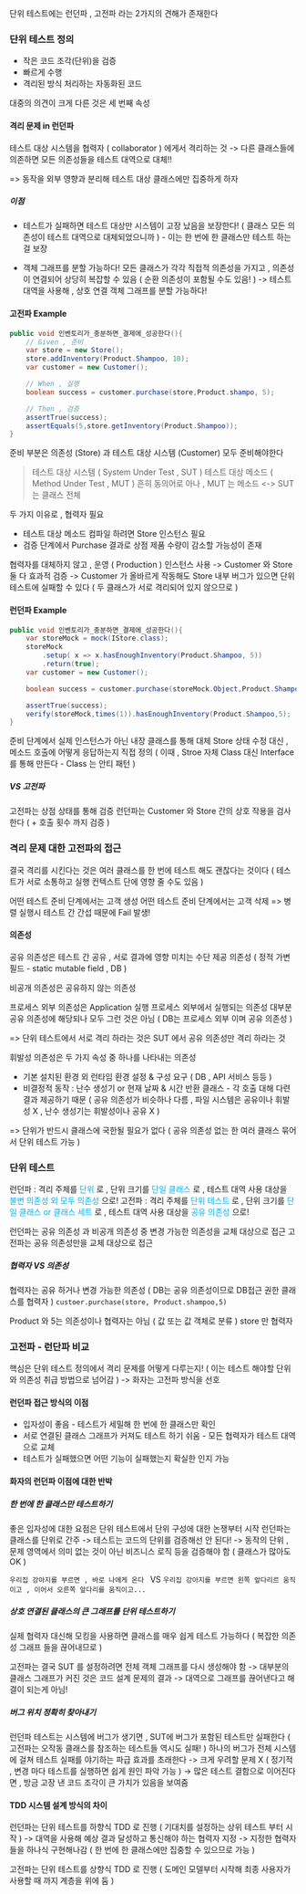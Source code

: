 단위 테스트에는 런던파 , 고전파 라는 2가지의 견해가 존재한다
### 단위 테스트 정의

- 작은 코드 조각(단위)을 검증
- 빠르게 수행
- 격리된 방식 처리하는 자동화된 코드

대중의 의견이 크게 다른 것은 세 번째 속성

#### 격리 문제 in 런던파

테스트 대상 시스템을 협력자 ( collaborator ) 에게서 격리하는 것
-> 다른 클래스들에 의존하면 모든 의존성들을 테스트 대역으로 대체!!

=> 동작을 외부 영향과 분리해 테스트 대상 클래스에만 집중하게 하자

##### 이점
- 테스트가 실패하면 테스트 대상만 시스템이 고장 났음을 보장한다!
( 클래스 모든 의존성이 테스트 대역으로 대체되었으니까 ) - 이는 한 번에 한 클래스만 테스트 하는걸 보장

- 객체 그래프를 분할 가능하다!
모든 클래스가 각각 직접적 의존성을 가지고 , 의존성이 연결되어 상당히 복잡할 수 있음
( 순환 의존성이 포함될 수도 있음! )
-> 테스트 대역을 사용해 , 상호 연결 객체 그래프를 분할 가능하다!

#### 고전파 Example

```java
public void 인벤토리가_충분하면_결제에_성공한다(){
	// Given , 준비
	var store = new Store();
	store.addInventory(Product.Shampoo, 10);
	var customer = new Customer();

	// When , 실행
	boolean success = customer.purchase(store,Product.shampo, 5);

	// Then , 검증
	assertTrue(success);
	assertEquals(5,store.getInventory(Product.Shampoo));
}
```
준비 부분은 의존성 (Store) 과 테스트 대상 시스템 (Customer) 모두 준비해야한다
> 테스트 대상 시스템 ( System Under Test , SUT )
> 테스트 대상 메소드 ( Method Under Test , MUT )
> 흔히 동의어로 아나 , MUT 는 메소드 <-> SUT 는 클래스 전체

두 가지 이유로 , 협력자 필요
- 테스트 대상 메소드 컴파일 하려면 Store 인스턴스 필요
- 검증 단계에서 Purchase 결과로 상점 제품 수량이 감소할 가능성이 존재

협력자를 대체하지 않고 , 운영 ( Production ) 인스턴스 사용
-> Customer 와 Store 둘 다 효과적 검증
-> Customer 가 올바르게 작동해도 Store 내부 버그가 있으면 단위 테스트에 실패할 수 있다
( 두 클래스가 서로 격리되어 있지 않으므로 )
#### 런던파 Example

```java
public void 인벤토리가_충분하면_결제에_성공한다(){
	var storeMock = mock(IStore.class);
	storeMock
		.setup( x => x.hasEnoughInventory(Product.Shampoo, 5))
		.return(true);
	var customer = new Customer();

	boolean success = customer.purchase(storeMock.Object,Product.Shampoo,5);

	assertTrue(success);	
	verify(storeMock,times(1)).hasEnoughInventory(Product.Shampoo,5);
}
```

준비 단계에서 실제 인스턴스가 아닌 내장 클래스를 통해 대체
Store 상태 수정 대신 , 메소드 호출에 어떻게 응답하는지 직접 정의
( 이때 , Stroe 자체 Class 대신 Interface 를 통해 만든다 - Class 는 안티 패턴 )

##### VS 고전파

고전파는 상점 상태를 통해 검증
런던파는 Customer 와 Store 간의 상호 작용을 검사한다
( + 호출 횟수 까지 검증 )

### 격리 문제 대한 고전파의 접근

결국 격리를 시킨다는 것은
여러 클래스를 한 번에 테스트 해도 괜찮다는 것이다
( 테스트가 서로 소통하고 실행 컨텍스트 단에 영향 줄 수도 있음 )

어떤 테스트 준비 단계에서는 고객 생성
어떤 테스트 준비 단계에서는 고객 삭제
=> 병렬 실행시 테스트 간 간섭 때문에 Fail 발생!

#### 의존성

공유 의존성은 테스트 간 공유 , 서로 결과에 영향 미치는 수단 제공 의존성
( 정적 가변 필드 - static mutable field , DB )

비공개 의존성은 공유하지 않는 의존성

프로세스 외부 의존성은 Application 실행 프로세스 외부에서 실행되는 의존성
대부분 공유 의존성에 해당되나 모두 그런 것은 아님
( DB는 프로세스 외부 이며 공유 의존성 )

=> 단위 테스트에서 서로 격리 하라는 것은 SUT 에서 공유 의존성만 격리 하라는 것

휘발성 의존성은 두 가지 속성 중 하나를 나타내는 의존성
- 기본 설치된 환경 외 런타임 환경 설정 & 구성 요구 ( DB , API 서비스 등등 )
- 비결정적 동작 : 난수 생성기 or 현재 날짜 & 시간 반환 클래스 - 각 호출 대해 다련 결과 제공하기 때문
( 공유 의존성가 비슷하나 다름 , 파일 시스템은 공유이나 휘발성 X , 난수 생성기는 휘발성이나 공유 X )

=> 단위가 반드시 클래스에 국한될 필요가 없다 ( 공유 의존성 없는 한 여러 클래스 묶어서 단위 테스트 가능 )

### 단위 테스트

런던파 : 격리 주체를 <span style="color:#00b0f0">단위</span> 로 , 단위 크기를 <span style="color:#00b0f0">단일 클래스</span> 로 , 테스트 대역 사용 대상을 <span style="color:#00b0f0">불변 의존성 외 모두 의존성</span> 으로!
고전파 : 격리 주체를 <span style="color:#00b0f0">단위 테스트</span> 로 , 단위 크기를 <span style="color:#00b0f0">단일 클래스 or 클래스 세트</span> 로 , 테스트 대역 사용 대상을 <span style="color:#00b0f0">공유 의존성</span> 으로!

런던파는 공유 의존성 과 비공개 의존성 중 변경 가능한 의존성을 교체 대상으로 접근
고전파는 공유 의존성만을 교체 대상으로 접근

##### 협력자 VS 의존성

협력자는 공유 하거나 변경 가능한 의존성 ( DB는 공유 의존성이므로 DB접근 권한 클래스를 협력자 )
`custoer.purchase(store, Product.shampoo,5)`

Product 와 5는 의존성이나 협력자는 아님 ( 값 또는 값 객체로 분류 )
store 만 협력자

### 고전파 - 런단파 비교

핵심은 단위 테스트 정의에서 격리 문제를 어떻게 다루는지! ( 이는 테스트 해야할 단위와 의존성 취급 방법으로 넘어감 )
-> 화자는 고전파 방식을 선호

#### 런던파 접근 방식의 이점

- 입자성이 좋음 - 테스트가 세밀해 한 번에 한 클래스만 확인
- 서로 연결된 클래스 그래프가 커져도 테스트 하기 쉬움 - 모든 협력자가 테스트 대역으로 교체
- 테스트가 실패했으면 어떤 기능이 실패했는지 확실한 인지 가능

#### 화자의 런던파 이점에 대한 반박 
##### 한 번에 한 클래스만 테스트하기
좋은 입자성에 대한 요점은 단위 테스트에서 단위 구성에 대한 논쟁부터 시작
런던파는 클래스를 단위로 간주
-> 테스트는 코드의 단위를 검증해선 안 된다! 
-> 동작의 단위 , 문제 영역에서 의미 없는 것이 아닌 비즈니스 로직 등을 검증해야 함 ( 클래스가 많아도 OK )

`우리집 강아지를 부르면 , 바로 나에게 온다 ` VS `우리집 강아지를 부르면 왼쪽 앞다리르 움직이고 , 이어서 오른쪽 앞다리를 움직이고...`
##### 상호 연결된 클래스의 큰 그래프를 단위 테스트하기
실제 협력자 대신해 모킹을 사용하면 클래스를 매우 쉽게 테스트 가능하다
( 복잡한 의존성 그래프 들을 끊어내므로 )

고전파는 결국 SUT 를 설정하려면 전체 객체 그래프를 다시 생성해야 함
-> 대부분의 클래스 그래프가 커진 것은 코드 설계 문제의 결과
-> 대역으로 그래프를 끊어낸다고 해결이 되는게 아님!
##### 버그 위치 정확히 찾아내기
런던파 테스트는 시스템에 버그가 생기면 , SUT에 버그가 포함된 테스트만 실패한다
( 고전파는 오작동 클래스를 참조하는 테스트들 역시도 실패! )
하나의 버그가 전체 시스템에 걸쳐 테스트 실패를 야기하는 파급 효과를 초래한다
-> 크게 우려할 문제 X ( 정기적 , 변경 마다 테스트를 실행하면 쉽게 원인 파악 가능 )
-> 많은 테스트 결함으로 이어진다면 , 방금 고장 낸 코드 조각이 큰 가치가 있음을 보여줌

#### TDD 시스템 설계 방식의 차이

런던파는 단위 테스트를 하향식 TDD 로 진행 ( 기대치를 설정하는 상위 테스트 부터 시작 )
-> 대역을 사용해 예상 결과 달성하고 통신해야 하는 협력자 지정
-> 지정한 협력자들을 하나식 구현해나감 ( 한 번에 한 클래스에만 집중할 수 있으므로 가능 )

고전파는 단위 테스트를 상향식 TDD 로 진행 ( 도메인 모델부터 시작해 최종 사용자가 사용할 때 까지 계층을 위에 둠 )